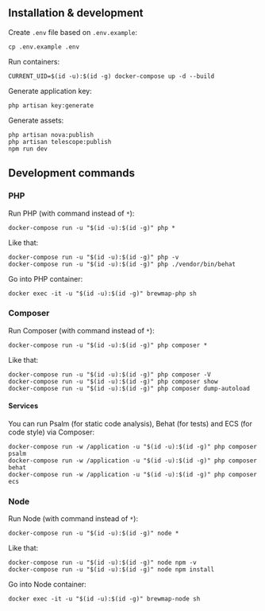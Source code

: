 ## Installation & development
Create `.env` file based on `.env.example`:
```shell script
cp .env.example .env
```

Run containers:
```shell script
CURRENT_UID=$(id -u):$(id -g) docker-compose up -d --build
```

Generate application key:
```shell script
php artisan key:generate
```

Generate assets:
```shell script
php artisan nova:publish
php artisan telescope:publish
npm run dev
```

## Development commands
### PHP
Run PHP (with command instead of `*`):
```shell script
docker-compose run -u "$(id -u):$(id -g)" php *
```

Like that:
```shell script
docker-compose run -u "$(id -u):$(id -g)" php -v
docker-compose run -u "$(id -u):$(id -g)" php ./vendor/bin/behat
```

Go into PHP container:
```shell script
docker exec -it -u "$(id -u):$(id -g)" brewmap-php sh
```

### Composer
Run Composer (with command instead of `*`):
```shell script
docker-compose run -u "$(id -u):$(id -g)" php composer *
```

Like that:
```shell script
docker-compose run -u "$(id -u):$(id -g)" php composer -V
docker-compose run -u "$(id -u):$(id -g)" php composer show
docker-compose run -u "$(id -u):$(id -g)" php composer dump-autoload
```

#### Services
You can run Psalm (for static code analysis), Behat (for tests) and ECS (for code style) via Composer:
```shell script
docker-compose run -w /application -u "$(id -u):$(id -g)" php composer psalm
docker-compose run -w /application -u "$(id -u):$(id -g)" php composer behat
docker-compose run -w /application -u "$(id -u):$(id -g)" php composer ecs
```

### Node
Run Node (with command instead of `*`):
```shell script
docker-compose run -u "$(id -u):$(id -g)" node *
```

Like that:
```shell script
docker-compose run -u "$(id -u):$(id -g)" node npm -v
docker-compose run -u "$(id -u):$(id -g)" node npm install
```

Go into Node container:
```shell script
docker exec -it -u "$(id -u):$(id -g)" brewmap-node sh
```
